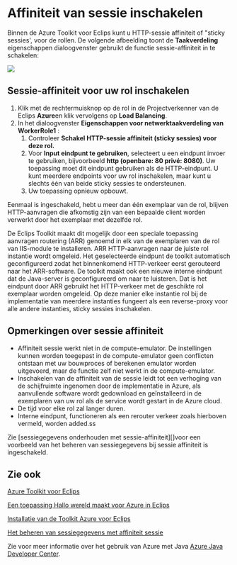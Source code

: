 <properties
    pageTitle="Sessie-affiniteit met de Toolkit Azure voor Eclips inschakelen"
    description="Informatie over het inschakelen van de affiniteit van sessie met de Toolkit Azure voor Eclips."
    services=""
    documentationCenter="java"
    authors="rmcmurray"
    manager="wpickett"
    editor=""/>

<tags
    ms.service="multiple"
    ms.workload="na"
    ms.tgt_pltfrm="multiple"
    ms.devlang="Java"
    ms.topic="article"
    ms.date="08/11/2016" 
    ms.author="robmcm"/>

<!-- Legacy MSDN URL = https://msdn.microsoft.com/library/azure/hh690950.aspx -->

# <a name="enable-session-affinity"></a>Affiniteit van sessie inschakelen #

Binnen de Azure Toolkit voor Eclips kunt u HTTP-sessie affiniteit of "sticky sessies', voor de rollen. De volgende afbeelding toont de **Taakverdeling** eigenschappen dialoogvenster gebruikt de functie sessie-affiniteit in te schakelen:

![][ic719492]

## <a name="to-enable-session-affinity-for-your-role"></a>Sessie-affiniteit voor uw rol inschakelen ##

1. Klik met de rechtermuisknop op de rol in de Projectverkenner van de Eclips **Azure**en klik vervolgens op **Load Balancing**.
1. In het dialoogvenster **Eigenschappen voor netwerktaakverdeling van WorkerRole1** :
    1. Controleer **Schakel HTTP-sessie affiniteit (sticky sessies) voor deze rol.**
    1. Voor **Input eindpunt te gebruiken**, selecteert u een eindpunt invoer te gebruiken, bijvoorbeeld **http (openbare: 80 privé: 8080)**. Uw toepassing moet dit eindpunt gebruiken als de HTTP-eindpunt. U kunt meerdere endpoints voor uw rol inschakelen, maar kunt u slechts één van beide sticky sessies te ondersteunen.
    1. Uw toepassing opnieuw opbouwt.

Eenmaal is ingeschakeld, hebt u meer dan één exemplaar van de rol, blijven HTTP-aanvragen die afkomstig zijn van een bepaalde client worden verwerkt door het exemplaar met dezelfde rol.

De Eclips Toolkit maakt dit mogelijk door een speciale toepassing aanvragen routering (ARR) genoemd in elk van de exemplaren van de rol van IIS-module te installeren. ARR HTTP-aanvragen naar de juiste rol instantie wordt omgeleid. Het geselecteerde eindpunt de toolkit automatisch geconfigureerd zodat het binnenkomend HTTP-verkeer eerst gerouteerd naar het ARR-software. De toolkit maakt ook een nieuwe interne eindpunt dat de Java-server is geconfigureerd om naar te luisteren. Dat is het eindpunt door ARR gebruikt het HTTP-verkeer met de geschikte rol exemplaar worden omgeleid. Op deze manier elke instantie rol bij de implementatie van meerdere instanties fungeert als een reverse-proxy voor alle andere instanties, sticky sessies inschakelen.

## <a name="notes-about-session-affinity"></a>Opmerkingen over sessie affiniteit ##

* Affiniteit sessie werkt niet in de compute-emulator. De instellingen kunnen worden toegepast in de compute-emulator geen conflicten ontstaan met uw bouwproces of berekenen emulator worden uitgevoerd, maar de functie zelf niet werkt in de compute-emulator.
* Inschakelen van de affiniteit van de sessie leidt tot een verhoging van de schijfruimte ingenomen door de implementatie in Azure, als aanvullende software wordt gedownload en geïnstalleerd in de exemplaren van uw rol als de service wordt gestart in de Azure cloud.
* De tijd voor elke rol zal langer duren.
* Interne eindpunt, functioneren als een rerouter verkeer zoals hierboven vermeld, worden added.ss

Zie [sessiegegevens onderhouden met sessie-affiniteit][]voor een voorbeeld van het beheren van sessiegegevens bij sessie affiniteit is ingeschakeld.

## <a name="see-also"></a>Zie ook ##

[Azure Toolkit voor Eclips][]

[Een toepassing Hallo wereld maakt voor Azure in Eclips][]

[Installatie van de Toolkit Azure voor Eclips][] 

[Het beheren van sessiegegevens met affiniteit sessie][]

Zie voor meer informatie over het gebruik van Azure met Java [Azure Java Developer Center][].

<!-- URL List -->

[Azure Java Developer Center]: http://go.microsoft.com/fwlink/?LinkID=699547
[Azure Toolkit voor Eclips]: http://go.microsoft.com/fwlink/?LinkID=699529
[Een toepassing Hallo wereld maakt voor Azure in Eclips]: http://go.microsoft.com/fwlink/?LinkID=699533
[Het beheren van sessiegegevens met affiniteit sessie]: http://go.microsoft.com/fwlink/?LinkID=699539
[Installatie van de Toolkit Azure voor Eclips]: http://go.microsoft.com/fwlink/?LinkId=699546

<!-- IMG List -->

[ic719492]: ./media/azure-toolkit-for-eclipse-enable-session-affinity/ic719492.png
